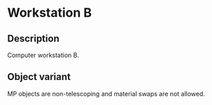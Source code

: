 # Workstation B

## Description

Computer workstation B.

## Object variant

MP objects are non-telescoping and material swaps are not allowed.
